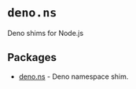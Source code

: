# `deno.ns`

Deno shims for Node.js

## Packages

- [deno.ns](packages/deno.ns) - Deno namespace shim.
